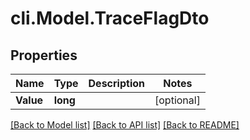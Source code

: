 # cli.Model.TraceFlagDto

## Properties

Name | Type | Description | Notes
------------ | ------------- | ------------- | -------------
**Value** | **long** |  | [optional] 

[[Back to Model list]](../README.md#documentation-for-models) [[Back to API list]](../README.md#documentation-for-api-endpoints) [[Back to README]](../README.md)

